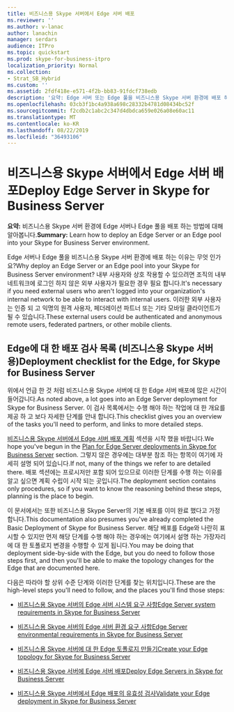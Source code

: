 ```yaml
---
title: 비즈니스용 Skype 서버에서 Edge 서버 배포
ms.reviewer: ''
ms.author: v-lanac
author: lanachin
manager: serdars
audience: ITPro
ms.topic: quickstart
ms.prod: skype-for-business-itpro
localization_priority: Normal
ms.collection:
- Strat_SB_Hybrid
ms.custom: ''
ms.assetid: 2fdf418e-e571-4f2b-bb83-91fdcf738edb
description: '요약: Edge 서버 또는 Edge 풀을 비즈니스용 Skype 서버 환경에 배포 하는 방법에 대해 알아봅니다.'
ms.openlocfilehash: 03cb3f1bc4a938a698c28332b4781d08434bc52f
ms.sourcegitcommit: f2cdb2c1abc2c347d4dbdca659e026a08e60ac11
ms.translationtype: MT
ms.contentlocale: ko-KR
ms.lasthandoff: 08/22/2019
ms.locfileid: "36493106"
---
```

# <a name="deploy-edge-server-in-skype-for-business-server"></a><span data-ttu-id="baee3-103">비즈니스용 Skype 서버에서 Edge 서버 배포</span><span class="sxs-lookup"><span data-stu-id="baee3-103">Deploy Edge Server in Skype for Business Server</span></span>
 
<span data-ttu-id="baee3-104">**요약:** 비즈니스용 Skype 서버 환경에 Edge 서버나 Edge 풀을 배포 하는 방법에 대해 알아봅니다.</span><span class="sxs-lookup"><span data-stu-id="baee3-104">**Summary:** Learn how to deploy an Edge Server or an Edge pool into your Skype for Business Server environment.</span></span>
  
<span data-ttu-id="baee3-105">Edge 서버나 Edge 풀을 비즈니스용 Skype 서버 환경에 배포 하는 이유는 무엇 인가요?</span><span class="sxs-lookup"><span data-stu-id="baee3-105">Why deploy an Edge Server or an Edge pool into your Skype for Business Server environment?</span></span> <span data-ttu-id="baee3-106">내부 사용자와 상호 작용할 수 있으려면 조직의 내부 네트워크에 로그인 하지 않은 외부 사용자가 필요한 경우 필요 합니다.</span><span class="sxs-lookup"><span data-stu-id="baee3-106">It's necessary if you need external users who aren't logged into your organization's internal network to be able to interact with internal users.</span></span> <span data-ttu-id="baee3-107">이러한 외부 사용자는 인증 되 고 익명의 원격 사용자, 페더레이션 파트너 또는 기타 모바일 클라이언트가 될 수 있습니다.</span><span class="sxs-lookup"><span data-stu-id="baee3-107">These external users could be authenticated and anonymous remote users, federated partners, or other mobile clients.</span></span>
  
## <a name="deployment-checklist-for-the-edge-for-skype-for-business-server"></a><span data-ttu-id="baee3-108">Edge에 대 한 배포 검사 목록 (비즈니스용 Skype 서버용)</span><span class="sxs-lookup"><span data-stu-id="baee3-108">Deployment checklist for the Edge, for Skype for Business Server</span></span>

<span data-ttu-id="baee3-109">위에서 언급 한 것 처럼 비즈니스용 Skype 서버에 대 한 Edge 서버 배포에 많은 시간이 들어갑니다.</span><span class="sxs-lookup"><span data-stu-id="baee3-109">As noted above, a lot goes into an Edge Server deployment for Skype for Business Server.</span></span> <span data-ttu-id="baee3-110">이 검사 목록에서는 수행 해야 하는 작업에 대 한 개요를 제공 하 고 보다 자세한 단계를 안내 합니다.</span><span class="sxs-lookup"><span data-stu-id="baee3-110">This checklist gives you an overview of the tasks you'll need to perform, and links to more detailed steps.</span></span>
  
<span data-ttu-id="baee3-111">[비즈니스용 Skype 서버에서 Edge 서버 배포 계획](../../plan-your-deployment/edge-server-deployments/edge-server-deployments.md) 섹션을 시작 했을 바랍니다.</span><span class="sxs-lookup"><span data-stu-id="baee3-111">We hope you've begun in the [Plan for Edge Server deployments in Skype for Business Server](../../plan-your-deployment/edge-server-deployments/edge-server-deployments.md) section.</span></span> <span data-ttu-id="baee3-112">그렇지 않은 경우에는 대부분 참조 하는 항목이 여기에 자세히 설명 되어 있습니다.</span><span class="sxs-lookup"><span data-stu-id="baee3-112">If not, many of the things we refer to are detailed there.</span></span> <span data-ttu-id="baee3-113">배포 섹션에는 프로시저만 포함 되어 있으므로 이러한 단계를 수행 하는 이유를 알고 싶으면 계획 수립이 시작 되는 곳입니다.</span><span class="sxs-lookup"><span data-stu-id="baee3-113">The deployment section contains only procedures, so if you want to know the reasoning behind these steps, planning is the place to begin.</span></span>
  
<span data-ttu-id="baee3-114">이 문서에서는 또한 비즈니스용 Skype Server의 기본 배포를 이미 완료 했다고 가정 합니다.</span><span class="sxs-lookup"><span data-stu-id="baee3-114">This documentation also presumes you've already completed the Basic Deployment of Skype for Business Server.</span></span> <span data-ttu-id="baee3-115">해당 배포를 Edge와 나란히 표시할 수 있지만 먼저 해당 단계를 수행 해야 하는 경우에는 여기에서 설명 하는 가장자리에 대 한 토폴로지 변경을 수행할 수 있게 됩니다.</span><span class="sxs-lookup"><span data-stu-id="baee3-115">You may be doing that deployment side-by-side with the Edge, but you do need to follow those steps first, and then you'll be able to make the topology changes for the Edge that are documented here.</span></span>
  
<span data-ttu-id="baee3-116">다음은 따라야 할 상위 수준 단계와 이러한 단계를 찾는 위치입니다.</span><span class="sxs-lookup"><span data-stu-id="baee3-116">These are the high-level steps you'll need to follow, and the places you'll find those steps:</span></span>
  
- [<span data-ttu-id="baee3-117">비즈니스용 Skype 서버의 Edge 서버 시스템 요구 사항</span><span class="sxs-lookup"><span data-stu-id="baee3-117">Edge Server system requirements in Skype for Business Server</span></span>](../../plan-your-deployment/edge-server-deployments/system-requirements.md)
    
- [<span data-ttu-id="baee3-118">비즈니스용 Skype 서버의 Edge 서버 환경 요구 사항</span><span class="sxs-lookup"><span data-stu-id="baee3-118">Edge Server environmental requirements in Skype for Business Server</span></span>](../../plan-your-deployment/edge-server-deployments/edge-environmental-requirements.md)
    
- [<span data-ttu-id="baee3-119">비즈니스용 Skype 서버에 대 한 Edge 토폴로지 만들기</span><span class="sxs-lookup"><span data-stu-id="baee3-119">Create your Edge topology for Skype for Business Server</span></span>](create-your-edge-topology.md)
    
- [<span data-ttu-id="baee3-120">비즈니스용 Skype 서버에 Edge 서버 배포</span><span class="sxs-lookup"><span data-stu-id="baee3-120">Deploy Edge Servers in Skype for Business Server</span></span>](deploy-edge-servers.md)
    
- [<span data-ttu-id="baee3-121">비즈니스용 Skype 서버에서 Edge 배포의 유효성 검사</span><span class="sxs-lookup"><span data-stu-id="baee3-121">Validate your Edge deployment in Skype for Business Server</span></span>](validate-edge-deployment.md)
    

